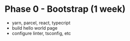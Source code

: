 # Phase 0 - Bootstrap (1 week)

- yarn, parcel, react, typecript <DONE>
- build hello world page <DONE>
- configure linter, tsconfig, etc
